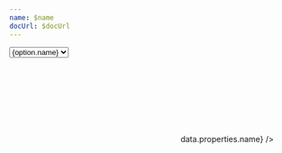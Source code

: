 ```yaml
---
name: $name
docUrl: $docUrl
---
```


<script lang="ts">
	import { cubicOut } from 'svelte/easing';
	import { geoAlbersUsa, geoAlbers, geoMercator } from 'd3-geo';
	import { sort } from 'd3-array';
	import { feature } from 'topojson-client';

	import { Field } from 'svelte-ux'

	import Chart, { Svg } from '$lib/components/Chart.svelte';
	import GeoPath from '$lib/components/GeoPath.svelte';
	import Tooltip from '$lib/components/Tooltip.svelte';
	import Zoom from '$lib/components/Zoom.svelte';

	import Preview from '$lib/docs/Preview.svelte';
	import ZoomControls from '$lib/docs/ZoomControls.svelte';

	export let data;

	const counties = feature(data.geojson, data.geojson.objects.counties);
	const states = feature(data.geojson, data.geojson.objects.states);

	function filterNonStates(features) {
		return features.filter(x => Number(x.id) < 60)
	}

	const stateOptions = sort(filterNonStates(states.features).map(x => ({ name: x.properties.name, value: x.id })), d => d.value);
	let selectedStateId = '54'; // 'West Virginia';
	$: selectedStateFeature = states.features.find(f => f.id === selectedStateId);
	$: selectedCountiesFeatures = counties.features.filter(f => f.id.slice(0,2) === selectedStateId);

	let projection = geoAlbersUsa;
	const projections = [
		{ name: 'Albers', value: geoAlbers },
		{ name: 'AlbersUsa', value: geoAlbersUsa },
		{ name: 'Mercator', value: geoMercator },
	];

	let zoom;
</script>

<div class="grid grid-cols-[1fr,1fr,1fr,auto,auto] gap-2 my-2">
	<!-- <Field label="State" let:id>
		<select bind:value={selectedStateId} class="w-full outline-none appearance-none text-sm" {id}>
			{#each stateOptions as option}
				<option value={option.value}>{option.name}</option>
			{/each}
		</select>
	</Field> -->
	<Field label="Projection" let:id>
		<select bind:value={projection} class="w-full outline-none appearance-none text-sm" {id}>
			{#each projections as option}
				<option value={option.value}>{option.name}</option>
			{/each}
		</select>
	</Field>
</div>

<Preview>
	<div class="h-[600px] relative overflow-hidden">
		<div class="absolute top-0 right-0 z-10">
			<ZoomControls {zoom} />
		</div>
		<Chart
			geo={{
				projection,
				fitGeojson: states,
			}}
			tooltip={{ mode: 'manual' }}
			let:tooltip
		>
			<Svg>
				<Zoom bind:this={zoom} scroll="scale" tweened={{ duration: 800, easing: cubicOut }} let:zoomTo let:scale>
					{#each filterNonStates(states.features) as feature}
						<GeoPath
							geojson={feature}
							class="fill-white hover:fill-gray-200"
							{tooltip}
							stroke-width={1 / scale}
							on:click={e => {
								const { geoPath, event } = e.detail;
								//selectedStateId = feature.id
								let [[left, top], [right, bottom]] = geoPath.bounds(feature);
								let width = right - left;
								let height = bottom - top;
								let x = (left + right) / 2;
								let y = (top + bottom) / 2;
								//const scale = Math.max(width, height) * 1.2; // make x/y consistent to maintain aspect ratio.  Scale out slightly
								const scale = 300; // half of height
								zoomTo({ x, y }, scale)
							}}
						/>
					{/each}
					<!--
					{#each selectedCountiesFeatures as feature (feature.id)}
						<g transition:fade={{ duration: 300 }}>
							<GeoPath geojson={feature} class="fill-none stroke-black/10" />
						</g>
					{/each}
					-->
				</Zoom>
			</Svg>
			<Tooltip header={(data) => data.properties.name} />
		</Chart>
	</div>
</Preview>
